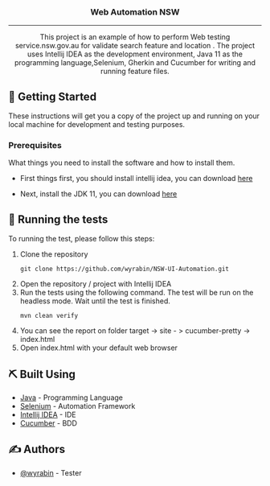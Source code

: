 <h3 align="center">Web Automation NSW</h3>

---

<p align="center"> This project is an example of how to perform Web testing service.nsw.gov.au for validate search feature and location . The project uses Intellij IDEA as the development environment, Java 11 as the programming language,Selenium, Gherkin and Cucumber for writing and running feature files.
    <br> 
</p>


## 🏁 Getting Started <a name = "getting_started"></a>

These instructions will get you a copy of the project up and running on your local machine for development and testing purposes.

### Prerequisites

What things you need to install the software and how to install them.
- First things first, you should install intellij idea, you can download [here](https://www.jetbrains.com/idea/download/#section=windows)

- Next, install the JDK 11, you can download [here](https://bell-sw.com/pages/downloads/)


## 🔧 Running the tests <a name = "tests"></a>

To running the test, please follow this steps:
1. Clone the repository
    ```
   git clone https://github.com/wyrabin/NSW-UI-Automation.git
    ```
2. Open the repository / project with Intellij IDEA    
3. Run the tests using the following command. The test will be run on the headless mode. Wait until the test is finished.
    ```
    mvn clean verify
    ```
4. You can see the report on folder target -> site - > cucumber-pretty -> index.html
5. Open index.html with your default web browser


## ⛏️ Built Using <a name = "built_using"></a>

- [Java](https://www.java.com/en/) - Programming Language
- [Selenium](https://rest-assured.io/) - Automation Framework
- [Intellij IDEA](https://www.jetbrains.com/idea/) - IDE
- [Cucumber](https://cucumber.io/) - BDD

## ✍️ Authors <a name = "authors"></a>

- [@wyrabin](https://github.com/wyrabin) - Tester
